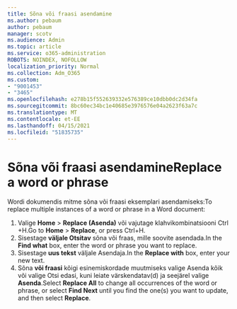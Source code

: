 ```yaml
---
title: Sõna või fraasi asendamine
ms.author: pebaum
author: pebaum
manager: scotv
ms.audience: Admin
ms.topic: article
ms.service: o365-administration
ROBOTS: NOINDEX, NOFOLLOW
localization_priority: Normal
ms.collection: Adm_O365
ms.custom:
- "9001453"
- "3465"
ms.openlocfilehash: e278b15f552639332e576389ce10dbb0dc2d34fa
ms.sourcegitcommit: 8bc60ec34bc1e40685e3976576e04a2623f63a7c
ms.translationtype: MT
ms.contentlocale: et-EE
ms.lasthandoff: 04/15/2021
ms.locfileid: "51835735"
---
```

# <a name="replace-a-word-or-phrase"></a><span data-ttu-id="db166-102">Sõna või fraasi asendamine</span><span class="sxs-lookup"><span data-stu-id="db166-102">Replace a word or phrase</span></span>

<span data-ttu-id="db166-103">Wordi dokumendis mitme sõna või fraasi eksemplari asendamiseks:</span><span class="sxs-lookup"><span data-stu-id="db166-103">To replace multiple instances of a word or phrase in a Word document:</span></span>

1. <span data-ttu-id="db166-104">Valige **Home**  >  **Replace (Asenda)** või vajutage klahvikombinatsiooni Ctrl +H.</span><span class="sxs-lookup"><span data-stu-id="db166-104">Go to **Home** > **Replace**, or press Ctrl+H.</span></span>
2. <span data-ttu-id="db166-105">Sisestage **väljale Otsitav** sõna või fraas, mille soovite asendada.</span><span class="sxs-lookup"><span data-stu-id="db166-105">In the **Find what** box, enter the word or phrase you want to replace.</span></span> 
3. <span data-ttu-id="db166-106">Sisestage **uus tekst** väljale Asendaja.</span><span class="sxs-lookup"><span data-stu-id="db166-106">In the **Replace with** box, enter your new text.</span></span>
3. <span data-ttu-id="db166-107">Sõna **või fraasi** kõigi esinemiskordade muutmiseks valige  Asenda kõik või valige Otsi edasi, kuni leiate värskendatav(d) ja seejärel valige **Asenda**.</span><span class="sxs-lookup"><span data-stu-id="db166-107">Select **Replace All** to change all occurrences of the word or phrase, or select **Find Next** until you find the one(s) you want to update, and then select **Replace**.</span></span>